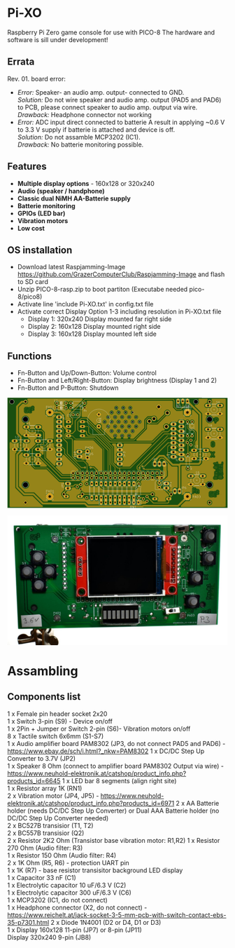 # Pi-XO
Raspberry Pi Zero game console for use with PICO-8 
The hardware and software is sill under development!  

## Errata

Rev. 01. board  error:
  - *Error:* Speaker- an audio amp. output- connected to GND.  
    *Solution:* Do not wire speaker and audio amp. output (PAD5 and PAD6) to PCB, please connect speaker to audio amp. output via wire.  
    *Drawback:* Headphone connector not working 
  - *Error:*  ADC input direct connected to batterie A result in applying ~0.6 V to 3.3 V supply if batterie is attached and device is off.  
    *Solution:* Do not assamble MCP3202 (IC1).  
    *Drawback:* No batterie monitoring possible.

## Features

- **Multiple display options** - 160x128 or 320x240   
- **Audio (speaker / handphone)**
- **Classic dual NiMH AA-Batterie supply**
- **Batterie monitoring**
- **GPIOs (LED bar)**
- **Vibration motors**
- **Low cost**

## OS installation

- Download latest Raspjamming-Image https://github.com/GrazerComputerClub/Raspjamming-Image and flash to SD card
- Unzip PICO-8-rasp.zip to boot partiton (Executabe needed pico-8/pico8) 
- Activate line 'include Pi-XO.txt' in config.txt file
- Activate correct Display Option 1-3 including resolution in Pi-XO.txt file 
   * Display 1: 320x240 Display mounted far right side 
   * Display 2: 160x128 Display mounted right side 
   * Display 3: 160x128 Display mounted left side 

## Functions

- Fn-Button and Up/Down-Button: Volume control
- Fn-Button and Left/Right-Button: Display brightness (Display 1 and 2)
- Fn-Button and P-Button: Shutdown


![PCB Top](https://github.com/GrazerComputerClub/Pi-XO/raw/master/Pi-XO.png)

![Pi-XO](https://github.com/GrazerComputerClub/Pi-XO/raw/master/Pi-XO.jpg)

# Assambling

## Components list
	
 1 x Female pin header socket 2x20  
 1 x Switch 3-pin (S9) - Device on/off  
 1 x 2Pin + Jumper or Switch 2-pin (S6)- Vibration motors on/off  
 8 x Tactile switch 6x6mm (S1-S7)  
 1 x Audio amplifier board PAM8302 (JP3, do not connect PAD5 and PAD6) - https://www.ebay.de/sch/i.html?_nkw=PAM8302
 1 x DC/DC Step Up Converter to 3.7V (JP2)  
 1 x Speaker 8 Ohm (connect to amplifier board PAM8302 Output via wire) - https://www.neuhold-elektronik.at/catshop/product_info.php?products_id=6645
 1 x LED bar 8 segments (align right site)  
 1 x Resistor array 1K (RN1)  
 2 x Vibration motor (JP4, JP5) - https://www.neuhold-elektronik.at/catshop/product_info.php?products_id=6971
 2 x AA Batterie holder (needs DC/DC Step Up Converter) or Dual AAA Batterie holder (no DC/DC Step Up Converter needed)  
 2 x BC527B transisior (T1, T2)  
 2 x BC557B transisior (Q2)  
 2 x Resistor 2K2 Ohm (Transistor base vibration motor: R1,R2)
 1 x Resistor 270 Ohm (Audio filter: R3)  
 1 x Resistor 150 Ohm (Audio filter: R4)  
 2 x 1K Ohm (R5, R6) - protection UART pin  
 1 x 1K (R7) - base resistor transisitor background LED display  
 1 x Capacitor 33 nF (C1)  
 1 x Electrolytic capacitor 10 uF/6.3 V (C2)  
 1 x Electrolytic capacitor 300 uF/6.3 V (C6)  
 1 x MCP3202 (IC1, do not connect)  
 1 x Headphone connector (X2, do not connect) - https://www.reichelt.at/jack-socket-3-5-mm-pcb-with-switch-contact-ebs-35-p7301.html
 2 x Diode 1N4001 (D2 or D4, D1 or D3)  
 1 x Display 160x128 11-pin (JP7) or 8-pin (JP11)  
     Display 320x240 9-pin (JB8) 
 
 
